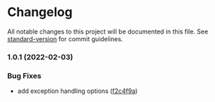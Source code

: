 # Changelog

All notable changes to this project will be documented in this file. See [standard-version](https://github.com/conventional-changelog/standard-version) for commit guidelines.

### 1.0.1 (2022-02-03)


### Bug Fixes

* add exception handling options ([f2c4f9a](https://github.com/bkings/wicc-java-mail/commit/f2c4f9a17991f2e722deae59be802bf186fc693f))
